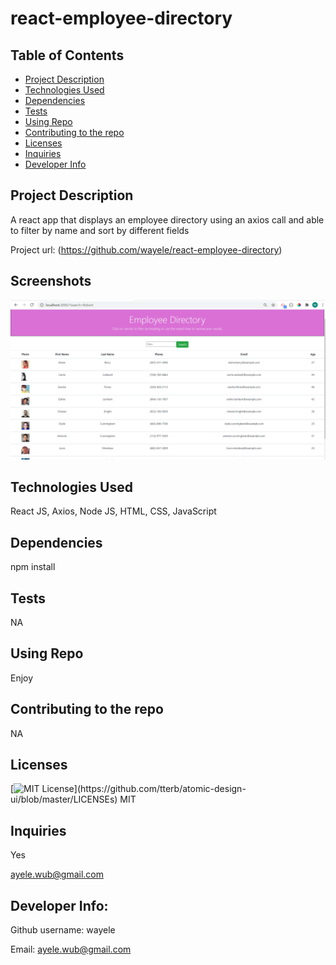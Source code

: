# react-employee-directory

## Table of Contents
<!--ts-->
   * [Project Description](#project-description)
   * [Technologies Used](#technologies-used) 
   * [Dependencies](#dependencies)
   * [Tests](#tests)
   * [Using Repo](#using-repo)
   * [Contributing to the repo](#contributing-to-the-repo)
   * [Licenses](#licenses)
   * [Inquiries](#inquiries)
   * [Developer Info](#developer-info)
<!--te-->
## Project Description
A react app that displays an employee directory using an axios call and able to filter by name and sort by different fields

Project url: 
(https://github.com/wayele/react-employee-directory)

## Screenshots
<img src="./public/emp_directory.png">

## Technologies Used
React JS, Axios, Node JS, HTML, CSS, JavaScript

## Dependencies
npm install
## Tests
NA
## Using Repo
Enjoy
## Contributing to the repo
NA
## Licenses
[![MIT License](https://img.shields.io/apm/l/atomic-design-ui.svg?)](https://github.com/tterb/atomic-design-ui/blob/master/LICENSEs)
MIT
## Inquiries
Yes

ayele.wub@gmail.com
## Developer Info:

Github username: wayele

Email: ayele.wub@gmail.com

